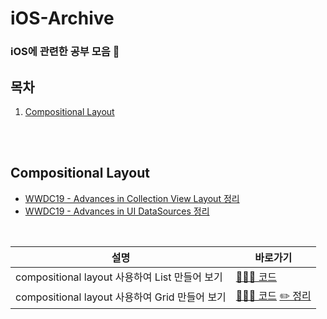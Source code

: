 # iOS-Archive
### iOS에 관련한 공부 모음 🍎

## 목차

1. [Compositional Layout](#compositional-layout)

</br>
</br>

## Compositional Layout
  
   - [WWDC19 - Advances in Collection View Layout 정리](https://velog.io/@vvkkiie/WWDC-19-Advances-in-Collection-View-Layout) </br>
   - [WWDC19 - Advances in UI DataSources 정리](https://velog.io/@vvkkiie/WWDC-19-Advances-in-UI-DataSources)
   
   </br>
  
  |설명|바로가기|
  |---|---|
  |compositional layout 사용하여 List 만들어 보기|[👩🏻‍💻 코드](https://github.com/minnnidev/iOS-Archive/tree/main/Compositional-Layout/Compositional-Layout/Presentation/List)|
  |compositional layout 사용하여 Grid 만들어 보기|[👩🏻‍💻 코드](https://github.com/minnnidev/iOS-Archive/tree/main/Compositional-Layout/Compositional-Layout/Presentation/Grid) [✏️ 정리](https://velog.io/@vvkkiie/iOSSwift-Compositional-Layout-Grid)|
 
